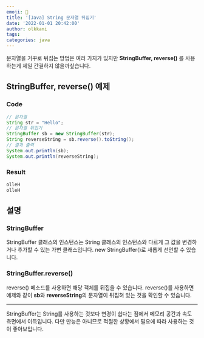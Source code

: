 ```yaml
---
emoji: 👻
title: '[Java] String 문자열 뒤집기'
date: '2022-01-01 20:42:00'
author: olkkani
tags:
categories: java
---
```


문자열을 거꾸로 뒤집는 방법은 여러 가지가 있지만 **StringBuffer, reverse()** 를 사용하는게 제일 간결하지 않을까싶습니다.

## StringBuffer, reverse() 예제

### Code

```java
// 문자열
String str = "Hello";
// 문자열 뒤집기
StringBuffer sb = new StringBuffer(str);
String reverseString = sb.reverse().toString();
// 결과 출력
System.out.println(sb);
System.out.println(reverseString);
```

### Result

```java
olleH
olleH
```

## 설명

### StringBuffer

StringBuffer 클래스의 인스턴스는 String 클래스의 인스턴스와 다르게 그 값을 변경하거나 추가할 수 있는 가변 클래스입니다. new StringBuffer()로 새롭게 선언할 수 있습니다.

### StringBuffer.reverse()

reverse() 메소드를 사용하면 해당 객체를 뒤집을 수 있습니다. reverse()를 사용하면 예제와 같이 **sb**와 **reverseString**의 문자열이 뒤집혀 있는 것을 확인할 수 있습니다.

---

StringBuffer는 String를 사용하는 것보다 변경이 쉽다는 점에서 메모리 공간과 속도 측면에서 이득입니다. 다만 만능은 아니므로 적절한 상황에서 필요에 따라 사용하는 것이 좋아보입니다.

```toc
```
